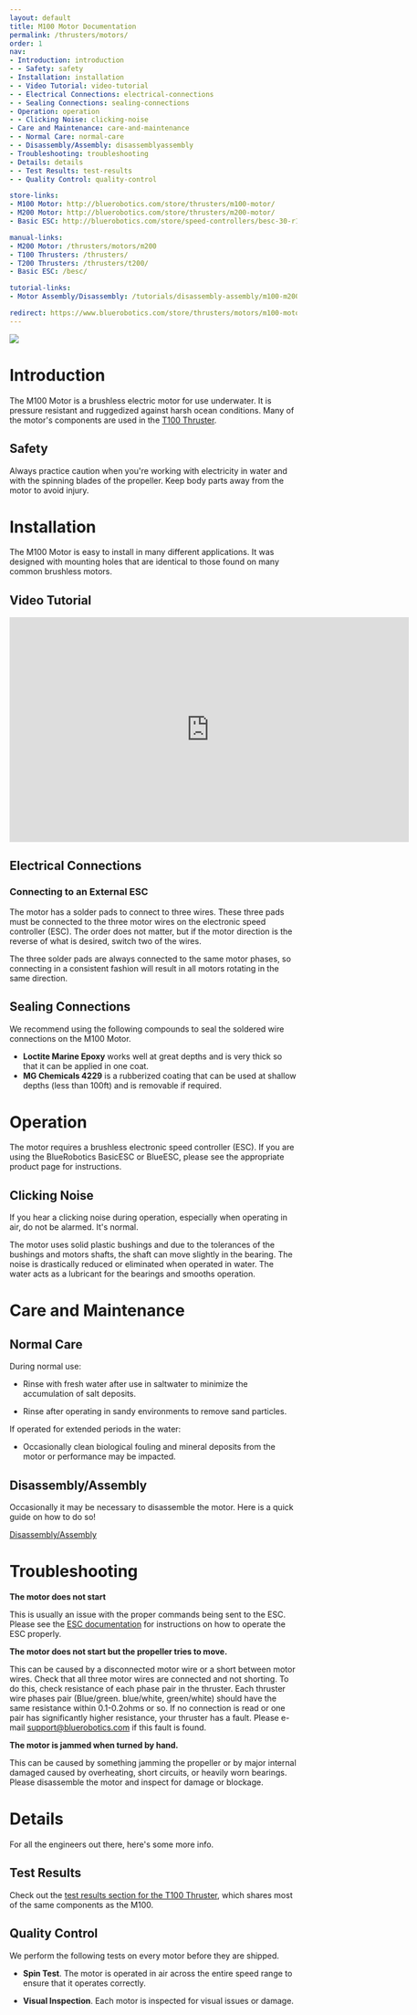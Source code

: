 ```yaml
---
layout: default
title: M100 Motor Documentation
permalink: /thrusters/motors/
order: 1
nav:
- Introduction: introduction
- - Safety: safety
- Installation: installation
- - Video Tutorial: video-tutorial
- - Electrical Connections: electrical-connections
- - Sealing Connections: sealing-connections
- Operation: operation
- - Clicking Noise: clicking-noise
- Care and Maintenance: care-and-maintenance
- - Normal Care: normal-care
- - Disassembly/Assembly: disassemblyassembly
- Troubleshooting: troubleshooting
- Details: details
- - Test Results: test-results
- - Quality Control: quality-control

store-links:
- M100 Motor: http://bluerobotics.com/store/thrusters/m100-motor/
- M200 Motor: http://bluerobotics.com/store/thrusters/m200-motor/
- Basic ESC: http://bluerobotics.com/store/speed-controllers/besc-30-r1/

manual-links:
- M200 Motor: /thrusters/motors/m200
- T100 Thrusters: /thrusters/
- T200 Thrusters: /thrusters/t200/
- Basic ESC: /besc/

tutorial-links:
- Motor Assembly/Disassembly: /tutorials/disassembly-assembly/m100-m200-disassembly/

redirect: https://www.bluerobotics.com/store/thrusters/motors/m100-motor-r1/
---
```

<img src="/assets/images/documentation/m100-multi.png" class="img-responsive img-center" style="max-width:700px" />   

# Introduction

The M100 Motor is a brushless electric motor for use underwater. It is pressure resistant and ruggedized against harsh ocean conditions. Many of the motor's components are used in the [T100 Thruster](/thrusters/).

## Safety

Always practice caution when you're working with electricity in water and with the spinning blades of the propeller. Keep body parts away from the motor to avoid injury.

# Installation

The M100 Motor is easy to install in many different applications. It was designed with mounting holes that are identical to those found on many common brushless motors.

## Video Tutorial

<iframe width="700" height="393.75" src="https://www.youtube.com/embed/UCFR6N9lcJ4?list=PLZ486nvZoegusCQXQwC-5C-MzKkHBfw0d" frameborder="0" allowfullscreen></iframe>
<br />

## Electrical Connections

### Connecting to an External ESC

The motor has a solder pads to connect to three wires. These three pads must be connected to the three motor wires on the electronic speed controller (ESC). The order does not matter, but if the motor direction is the reverse of what is desired, switch two of the wires. 

The three solder pads are always connected to the same motor phases, so connecting in a consistent fashion will result in all motors rotating in the same direction.

## Sealing Connections

We recommend using the following compounds to seal the soldered wire connections on the M100 Motor.

* **Loctite Marine Epoxy** works well at great depths and is very thick so that it can be applied in one coat.
* **MG Chemicals 4229** is a rubberized coating that can be used at shallow depths (less than 100ft) and is removable if required.

# Operation

The motor requires a brushless electronic speed controller (ESC). If you are using the BlueRobotics BasicESC or BlueESC, please see the appropriate product page for instructions.

## Clicking Noise

If you hear a clicking noise during operation, especially when operating in air, do not be alarmed. It's normal.

The motor uses solid plastic bushings and due to the tolerances of the bushings and motors shafts, the shaft can move slightly in the bearing. The noise is drastically reduced or eliminated when operated in water. The water acts as a lubricant for the bearings and smooths operation.

# Care and Maintenance

## Normal Care

During normal use:

* Rinse with fresh water after use in saltwater to minimize the accumulation of salt deposits.

* Rinse after operating in sandy environments to remove sand particles.

If operated for extended periods in the water:

* Occasionally clean biological fouling and mineral deposits from the motor or performance may be impacted.

## Disassembly/Assembly

Occasionally it may be necessary to disassemble the motor. Here is a quick guide on how to do so!

<div class="row">
 <div class="col-sm-4 col-md-4">
    <div class="tile" style="background-image:url(/assets/images/tutorials/m100-disassembly/m100-disassem-1.png)">
      <a href="/tutorials/disassembly-assembly/m100-m200-disassembly/">Disassembly/Assembly <i class="fa fa-chevron-circle-right"></i></a>
    </div>
  </div>
</div>


# Troubleshooting

**The motor does not start**

This is usually an issue with the proper commands being sent to the ESC. Please see the [ESC documentation](/besc/) for instructions on how to operate the ESC properly.

**The motor does not start but the propeller tries to move.**

This can be caused by a disconnected motor wire or a short between motor wires. Check that all three motor wires are connected and not shorting. To do this, check resistance of each phase pair in the thruster. Each thruster wire phases pair (Blue/green. blue/white, green/white) should have the same resistance within 0.1-0.2ohms or so. If no connection is read or one pair has significantly higher resistance, your thruster has a fault. Please e-mail [support@bluerobotics.com](mailto:support@bluerobotics.com) if this fault is found.

**The motor is jammed when turned by hand.**

This can be caused by something jamming the propeller or by major internal damaged caused by overheating, short circuits, or heavily worn bearings. Please disassemble the motor and inspect for damage or blockage.

# Details

For all the engineers out there, here's some more info.

## Test Results

Check out the [test results section for the T100 Thruster](/thrusters/#test-results), which shares most of the same components as the M100.

## Quality Control

We perform the following tests on every motor before they are shipped.

* **Spin Test**. The motor is operated in air across the entire speed range to ensure that it operates correctly.

* **Visual Inspection**. Each motor is inspected for visual issues or damage.
